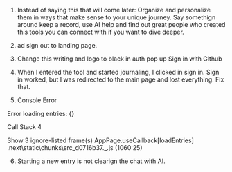 1) Instead of saying this that will come later: Organize and personalize them in ways that make sense to your unique journey.
Say somethign around keep a record, use AI help and find out great people who created this tools you can connect with if you want to dive deeper. 
2) ad sign out to landing page.
3) Change this writing and logo to black in auth pop up Sign in with Github
4) When I entered the tool and started journaling, I clicked in sign in. Sign in worked, but I was redirected to the main page and lost everything. Fix that.

5) Console Error


Error loading entries: {}

Call Stack
4

Show 3 ignore-listed frame(s)
AppPage.useCallback[loadEntries]
.next\static\chunks\src_d0716b37._.js (1060:25)

6) Starting a new entry is not clearign the chat with AI. 